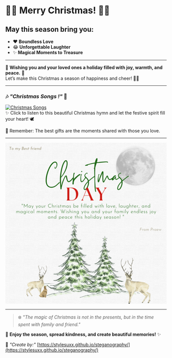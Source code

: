 # 🎄✨ **Merry Christmas!** 🎅🎁  

## **May this season bring you:**  

- ❤️ **Boundless Love**  
- 😂 **Unforgettable Laughter**  
- ✨ **Magical Moments to Treasure**  

---  

🌟 **Wishing you and your loved ones a holiday filled with joy, warmth, and peace.** 🎀  
Let’s make this Christmas a season of happiness and cheer! 🎉🎄  

---  

### 🎶 *"Christmas Songs !"* 🎵  
[![Christmas Songs](https://img.youtube.com/vi/ajPqWxOIjaI/0.jpg)](https://youtu.be/ajPqWxOIjaI?si=BUjPI-2shobAtZ7r)  
✨ Click to listen to this beautiful Christmas hymn and let the festive spirit fill your heart! 🕊️  

💫 Remember: The best gifts are the moments shared with those you love.  

---  



![christmas](image/e-cardd.png)  

---  

> ❄️ *"The magic of Christmas is not in the presents, but in the time spent with family and friend."*  

🎄 **Enjoy the season, spread kindness, and create beautiful memories!** ✨  

🎨 *"Create by:"* [https://stylesuxx.github.io/steganography/](https://stylesuxx.github.io/steganography/)  
